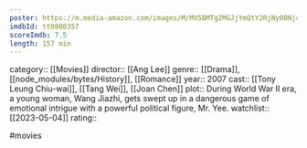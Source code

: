 ```yaml
---
poster: https://m.media-amazon.com/images/M/MV5BMTg2MGJjYmQtY2RjNy00NjczLWJlNDYtOWIzOGE2NGRjN2RhXkEyXkFqcGdeQXVyNjc3MjQzNTI@._V1_SX300.jpg
imdbId: tt0808357
scoreImdb: 7.5
length: 157 min
---
```


category:: [[Movies]]
director:: [[Ang Lee]]
genre:: [[Drama]], [[node_modules/bytes/History]], [[Romance]]
year:: 2007
cast:: [[Tony Leung Chiu-wai]], [[Tang Wei]], [[Joan Chen]]
plot:: During World War II era, a young woman, Wang Jiazhi, gets swept up in a dangerous game of emotional intrigue with a powerful political figure, Mr. Yee.
watchlist:: [[2023-05-04]]
rating::

#movies 

